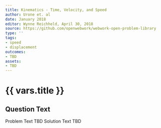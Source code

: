 ```yaml
---
title: Kinematics - Time, Velocity, and Speed
author: Urone et. al
date: January 2018
editor: Wynne Reichheld, April 30, 2018
source: https://github.com/openwebwork/webwork-open-problem-library
type: ''
tags:
- speed
- displacement
outcomes:
- TBD
assets:
- TBD
---
```

# {{ vars.title }}

## Question Text

Problem Text TBD
Solution Text TBD
